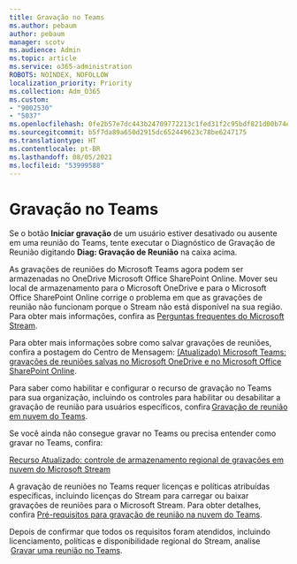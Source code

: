 ```yaml
---
title: Gravação no Teams
ms.author: pebaum
author: pebaum
manager: scotv
ms.audience: Admin
ms.topic: article
ms.service: o365-administration
ROBOTS: NOINDEX, NOFOLLOW
localization_priority: Priority
ms.collection: Adm_O365
ms.custom:
- "9002530"
- "5037"
ms.openlocfilehash: 0fe2b57e7dc443b24709772213c1fed31f2c95bdf821d00b74e9d166dc223410
ms.sourcegitcommit: b5f7da89a650d2915dc652449623c78be6247175
ms.translationtype: HT
ms.contentlocale: pt-BR
ms.lasthandoff: 08/05/2021
ms.locfileid: "53999588"
---
```

# <a name="recording-in-teams"></a>Gravação no Teams

Se o botão **Iniciar gravação** de um usuário estiver desativado ou ausente em uma reunião do Teams, tente executar o Diagnóstico de Gravação de Reunião digitando **Diag: Gravação de Reunião** na caixa acima. 

As gravações de reuniões do Microsoft Teams agora podem ser armazenadas no OneDrive Microsoft Office SharePoint Online. Mover seu local de armazenamento para o Microsoft OneDrive e para o Microsoft Office SharePoint Online corrige o problema em que as gravações de reunião não funcionam porque o Stream não está disponível na sua região. Para obter mais informações, confira as [Perguntas frequentes do Microsoft Stream](/stream/faq#which-regions-does-microsoft-stream-host-my-data-in).

Para obter mais informações sobre como salvar gravações de reuniões, confira a postagem do Centro de Mensagem: [(Atualizado) Microsoft Teams: gravações de reuniões salvas no Microsoft OneDrive e no Microsoft Office SharePoint Online](https://portal.microsoft.com/Adminportal/Home?ref=MessageCenter&id=MC222640).

Para saber como habilitar e configurar o recurso de gravação no Teams para sua organização, incluindo os controles para habilitar ou desabilitar a gravação de reunião para usuários específicos, confira [Gravação de reunião em nuvem do Teams](/microsoftteams/cloud-recording). 

Se você ainda não consegue gravar no Teams ou precisa entender como gravar no Teams, confira: 

[Recurso Atualizado: controle de armazenamento regional de gravações em nuvem do Microsoft Stream](https://admin.microsoft.com/AdminPortal/Home#/MessageCenter?id=MC214327)

A gravação de reuniões no Teams requer licenças e políticas atribuídas específicas, incluindo licenças do Stream para carregar ou baixar gravações de reuniões para o Microsoft Stream. Para obter detalhes, confira [Pré-requisitos para gravação de reunião na nuvem do Teams](/microsoftteams/cloud-recording#prerequisites-for-teams-cloud-meeting-recording).

Depois de confirmar que todos os requisitos foram atendidos, incluindo licenciamento, políticas e disponibilidade regional do Stream, analise  [Gravar uma reunião no Teams](https://support.office.com/article/34dfbe7f-b07d-4a27-b4c6-de62f1348c24). 